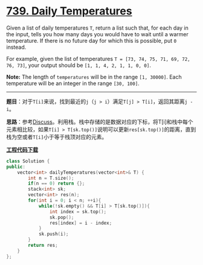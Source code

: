 # [739. Daily Temperatures](https://leetcode.com/problems/daily-temperatures/)

Given a list of daily temperatures `T`, return a list such that, for each day in the input, tells you how many days you would have to wait until a warmer temperature. If there is no future day for which this is possible, put `0` instead.

For example, given the list of temperatures `T = [73, 74, 75, 71, 69, 72, 76, 73]`, your output should be `[1, 1, 4, 2, 1, 1, 0, 0]`.

**Note:** The length of `temperatures` will be in the range `[1, 30000]`. Each temperature will be an integer in the range `[30, 100]`.

-----

**题目**：对于`T[i]`来说，找到最近的`j`（`j > i`）满足`T[j] > T[i]`，返回其距离`j - i`。

**思路**：参考[Discuss](https://leetcode.com/problems/daily-temperatures/discuss/109832/Java-Easy-AC-Solution-with-Stack)。利用栈。栈中存储的是数据对应的下标，将T[i]和栈中每个元素相比较，如果`T[i] > T[sk.top()]`说明可以更新`res[sk.top()]`的距离，直到栈为空或者`T[i]`小于等于栈顶对应的元素。

[**工程代码下载**](https://github.com/shenkh/leetcode)

```cpp
class Solution {
public:
    vector<int> dailyTemperatures(vector<int>& T) {
        int n = T.size();
        if(n == 0) return {};
        stack<int> sk;
        vector<int> res(n);
        for(int i = 0; i < n; ++i){
            while(!sk.empty() && T[i] > T[sk.top()]){
                int index = sk.top();
                sk.pop();
                res[index] = i - index;
            }
            sk.push(i);
        }
        return res;
    }
};
```

